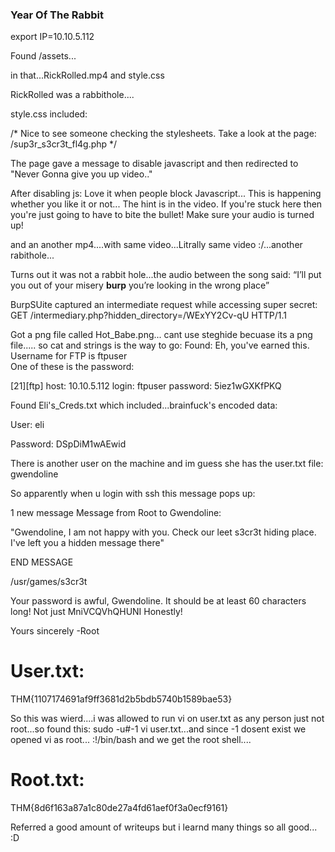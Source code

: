 ### Year Of The Rabbit ###

export IP=10.10.5.112

Found /assets...

in that...RickRolled.mp4 and style.css

RickRolled was a rabbithole....

style.css included:

 /* Nice to see someone checking the stylesheets.
     Take a look at the page: /sup3r_s3cr3t_fl4g.php
  */

The page gave a message to disable javascript and then redirected to "Never Gonna give you up video.."

After disabling js:
Love it when people block Javascript...
This is happening whether you like it or not... The hint is in the video. If you're stuck here then you're just going to have to bite the bullet!
Make sure your audio is turned up!

and an another mp4....with same video...Litrally same video :/...another rabithole...


Turns out it was not a rabbit hole...the audio between the song said:
    “I’ll put you out of your misery **burp** you’re looking in the wrong place”

BurpSUite captured an intermediate request while accessing super secret:
GET /intermediary.php?hidden_directory=/WExYY2Cv-qU HTTP/1.1


Got a png file called Hot_Babe.png...
cant use steghide becuase its a png file.....
so cat and strings is the way to go:
Found:
Eh, you've earned this. Username for FTP is ftpuser                                                                            
One of these is the password:

[21][ftp] host: 10.10.5.112   login: ftpuser   password: 5iez1wGXKfPKQ

Found Eli's_Creds.txt which included...brainfuck's encoded data:

User: eli

Password: DSpDiM1wAEwid

There is another user on the machine and im guess she has the user.txt file:
gwendoline

So apparently when u login with ssh this message pops up:

1 new message
Message from Root to Gwendoline:

"Gwendoline, I am not happy with you. Check our leet s3cr3t hiding place. I've left you a hidden message there"

END MESSAGE


/usr/games/s3cr3t

Your password is awful, Gwendoline. 
It should be at least 60 characters long! Not just MniVCQVhQHUNI
Honestly!

Yours sincerely
   -Root

# User.txt:
THM{1107174691af9ff3681d2b5bdb5740b1589bae53}

So this was wierd....i was allowed to run vi on user.txt as any person just not root...so found this:
sudo -u#-1 vi user.txt...and since -1 dosent exist we opened vi as root...
:!/bin/bash and we get the root shell....


# Root.txt:
THM{8d6f163a87a1c80de27a4fd61aef0f3a0ecf9161}

Referred a good amount of writeups but i learnd many things so all good... :D